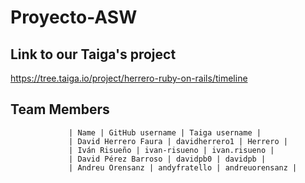 # Proyecto-ASW
## Link to our Taiga's project
https://tree.taiga.io/project/herrero-ruby-on-rails/timeline

## Team Members
                 | Name | GitHub username | Taiga username |
                 | David Herrero Faura | davidherrero1 | Herrero |
                 | Iván Risueño | ivan-risueno | ivan.risueno |
                 | David Pérez Barroso | davidpb0 | davidpb |
                 | Andreu Orensanz | andyfratello | andreuorensanz |
